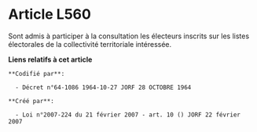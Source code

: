 # Article L560

Sont admis à participer à la consultation les électeurs inscrits sur les listes électorales de la collectivité territoriale
intéressée.

**Liens relatifs à cet article**

	**Codifié par**:

	  - Décret n°64-1086 1964-10-27 JORF 28 OCTOBRE 1964

	**Créé par**:

	  - Loi n°2007-224 du 21 février 2007 - art. 10 () JORF 22 février 2007
